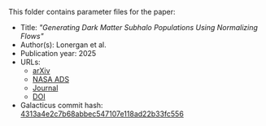 This folder contains parameter files for the paper:

* Title: _"Generating Dark Matter Subhalo Populations Using Normalizing Flows"_
* Author(s): Lonergan et al.
* Publication year: 2025
* URLs:
  * [arXiv](https://arxiv.org/abs/2504.15468)
  * [NASA ADS](https://ui.adsabs.harvard.edu/abs/2025arXiv250415468L)
  * [Journal](https://astro.theoj.org/article/142569-generating-dark-matter-subhalo-populations-using-normalizing-flows)
  * [DOI](https://doi.org/10.33232/001c.142569)
* Galacticus commit hash: [4313a4e2c7b68abbec547107e118ad22b33fc556](https://github.com/galacticusorg/galacticus/commit/4313a4e2c7b68abbec547107e118ad22b33fc556)
